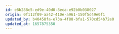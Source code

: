 ```yaml
---
id: e8b288c5-ed9e-40d0-8eca-e92b0b038027
origin: 0f112f09-aa42-410e-a961-150f5d49e0f1
updated_by: b40458fa-e73a-4f88-bfa1-570cd54b72e0
updated_at: 1657875350
---
```

